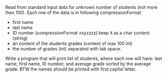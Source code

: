 Read from standard input data for unknown number of students (not more then 100). Each row of the data is in following compressionFormat:
- first name
- last name
- ID number (compressionFormat xxyzzzz) keep it as a char content (string)
- an content of the students grades (content of max 100 int)
- the number of grades (int)
separated with tab space.

Write a program that will print list of students, where each row will have: last name, first name, ID number, and average grade sorted by the average grade. BTW the names should be printed with first capital letter.